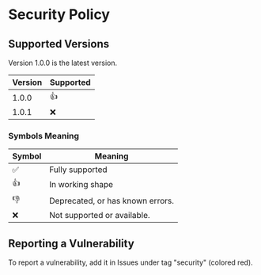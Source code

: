 # Security Policy

## Supported Versions

Version 1.0.0 is the latest version.

| Version | Supported          |
| ------- | ------------------ |
| 1.0.0   | :thumbsup:         |
| 1.0.1   | :x:                |

### Symbols Meaning
| Symbol             | Meaning                          |
| ------------------ | -------------------------------- |
| :white_check_mark: | Fully supported                  |
| :thumbsup:         | In working shape                 |
| :thumbsdown:       | Deprecated, or has known errors. |
| :x:                | Not supported or available.      |

## Reporting a Vulnerability

To report a vulnerability, add it in Issues under tag "security" (colored red).
